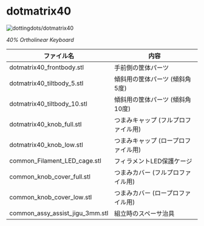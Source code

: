 # dotmatrix40

![dottingdots/dotmatrix40](https://github.com/user-attachments/assets/cb112911-ebe7-4256-884c-58cd23ef6ee4)

*40% Ortholinear Keyboard*

| ファイル名                      | 内容                                   |
|--------------------------------|----------------------------------------|
| dotmatrix40_frontbody.stl      | 手前側の筐体パーツ                       |
| dotmatrix40_tiltbody_5.stl     | 傾斜用の筐体パーツ (傾斜角5度)            |
| dotmatrix40_tiltbody_10.stl    | 傾斜用の筐体パーツ (傾斜角10度)           |
| dotmatrix40_knob_full.stl      | つまみキャップ (フルプロファイル用)      |
| dotmatrix40_knob_low.stl       | つまみキャップ (ロープロファイル用)      |
| common_Filament_LED_cage.stl   | フィラメントLED保護ケージ               |
| common_knob_cover_full.stl     | つまみカバー (フルプロファイル用)        |
| common_knob_cover_low.stl      | つまみカバー (ロープロファイル用)        |
| common_assy_assist_jigu_3mm.stl| 組立時のスペーサ治具                    |

